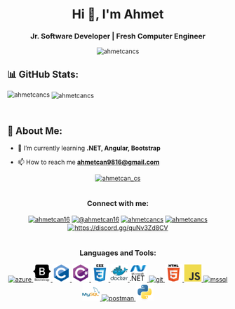 <h1 align="center">Hi 👋, I'm Ahmet</h1>
<h3 align="center">Jr. Software Developer | Fresh Computer Engineer</h3>
<p align="middle"> <img src="https://komarev.com/ghpvc/?username=ahmetcancs&label=Profile%20views&color=0e37b4&style=plastic" alt="ahmetcancs" /> </p>

## 📊 GitHub Stats:

<p><img align="left" src="https://github-readme-stats.vercel.app/api/top-langs?username=ahmetcancs&show_icons=true&title_color=000000&text_color=0195df&bg_color=ffffff&hide_border=true&locale=en&layout=compact" alt="ahmetcancs" /></p>

<p>&nbsp;<img align="center" src="https://github-readme-stats.vercel.app/api?username=ahmetcancs&show_icons=true&text_color=0195df&bg_color=ffffff&hide_border=true&locale=en" alt="ahmetcancs" /></p>
<br>

## 💫 About Me: 

- 🌱 I’m currently learning **.NET, Angular, Bootstrap**

- 📫 How to reach me **ahmetcan9816@gmail.com**

<p align="center"> <a href="https://twitter.com/ahmetcan_cs" target="blank"><img src="https://img.shields.io/twitter/follow/ahmetcan_cs?logo=twitter&style=for-the-badge" alt="ahmetcan_cs" /></a> </p>

# <h3 align="center">Connect with me:</h3>
<p align="center">
<a href="https://linkedin.com/in/ahmetcan16" target="blank"><img align="center" src="https://raw.githubusercontent.com/rahuldkjain/github-profile-readme-generator/master/src/images/icons/Social/linked-in-alt.svg" alt="ahmetcan16" height="30" width="40" /></a>
<a href="https://medium.com/@ahmetcan16" target="blank"><img align="center" src="https://raw.githubusercontent.com/rahuldkjain/github-profile-readme-generator/master/src/images/icons/Social/medium.svg" alt="@ahmetcan16" height="30" width="40" /></a>
<a href="https://www.hackerrank.com/ahmetcancs" target="blank"><img align="center" src="https://raw.githubusercontent.com/rahuldkjain/github-profile-readme-generator/master/src/images/icons/Social/hackerrank.svg" alt="ahmetcancs" height="30" width="40" /></a>
<a href="https://www.leetcode.com/ahmetcancs" target="blank"><img align="center" src="https://raw.githubusercontent.com/rahuldkjain/github-profile-readme-generator/master/src/images/icons/Social/leet-code.svg" alt="ahmetcancs" height="30" width="40" /></a>
<a href="https://discord.gg/https://discord.gg/quNv3Zd8CV" target="blank"><img align="center" src="https://raw.githubusercontent.com/rahuldkjain/github-profile-readme-generator/master/src/images/icons/Social/discord.svg" alt="https://discord.gg/quNv3Zd8CV" height="30" width="40" /></a>
</p>

# <h3 align="center">Languages and Tools:</h3>
<p align="center"> <a href="https://azure.microsoft.com/en-in/" target="_blank" rel="noreferrer"> <img src="https://www.vectorlogo.zone/logos/microsoft_azure/microsoft_azure-icon.svg" alt="azure" width="40" height="40"/> </a> <a href="https://getbootstrap.com" target="_blank" rel="noreferrer"> <img src="https://raw.githubusercontent.com/devicons/devicon/master/icons/bootstrap/bootstrap-plain-wordmark.svg" alt="bootstrap" width="40" height="40"/> </a> <a href="https://www.cprogramming.com/" target="_blank" rel="noreferrer"> <img src="https://raw.githubusercontent.com/devicons/devicon/master/icons/c/c-original.svg" alt="c" width="40" height="40"/> </a> <a href="https://www.w3schools.com/cs/" target="_blank" rel="noreferrer"> <img src="https://raw.githubusercontent.com/devicons/devicon/master/icons/csharp/csharp-original.svg" alt="csharp" width="40" height="40"/> </a> <a href="https://www.w3schools.com/css/" target="_blank" rel="noreferrer"> <img src="https://raw.githubusercontent.com/devicons/devicon/master/icons/css3/css3-original-wordmark.svg" alt="css3" width="40" height="40"/> </a> <a href="https://www.docker.com/" target="_blank" rel="noreferrer"> <img src="https://raw.githubusercontent.com/devicons/devicon/master/icons/docker/docker-original-wordmark.svg" alt="docker" width="40" height="40"/> </a> <a href="https://dotnet.microsoft.com/" target="_blank" rel="noreferrer"> <img src="https://raw.githubusercontent.com/devicons/devicon/master/icons/dot-net/dot-net-original-wordmark.svg" alt="dotnet" width="40" height="40"/> </a> <a href="https://git-scm.com/" target="_blank" rel="noreferrer"> <img src="https://www.vectorlogo.zone/logos/git-scm/git-scm-icon.svg" alt="git" width="40" height="40"/> </a> <a href="https://www.w3.org/html/" target="_blank" rel="noreferrer"> <img src="https://raw.githubusercontent.com/devicons/devicon/master/icons/html5/html5-original-wordmark.svg" alt="html5" width="40" height="40"/> </a> <a href="https://developer.mozilla.org/en-US/docs/Web/JavaScript" target="_blank" rel="noreferrer"> <img src="https://raw.githubusercontent.com/devicons/devicon/master/icons/javascript/javascript-original.svg" alt="javascript" width="40" height="40"/> </a> <a href="https://www.microsoft.com/en-us/sql-server" target="_blank" rel="noreferrer"> <img src="https://www.svgrepo.com/show/303229/microsoft-sql-server-logo.svg" alt="mssql" width="40" height="40"/> </a> <a href="https://www.mysql.com/" target="_blank" rel="noreferrer"> <img src="https://raw.githubusercontent.com/devicons/devicon/master/icons/mysql/mysql-original-wordmark.svg" alt="mysql" width="40" height="40"/> </a> <a href="https://postman.com" target="_blank" rel="noreferrer"> <img src="https://www.vectorlogo.zone/logos/getpostman/getpostman-icon.svg" alt="postman" width="40" height="40"/> </a> <a href="https://www.python.org" target="_blank" rel="noreferrer"> <img src="https://raw.githubusercontent.com/devicons/devicon/master/icons/python/python-original.svg" alt="python" width="40" height="40"/> </a> </p>
